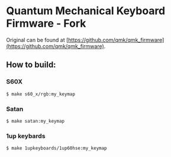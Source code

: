 # Quantum Mechanical Keyboard Firmware - Fork

Original can be found at [https://github.com/qmk/qmk_firmware](https://github.com/qmk/qmk_firmware).

## How to build:

### S60X

``` shell
$ make s60_x/rgb:my_keymap
```

### Satan

``` shell
$ make satan:my_keymap
```

### 1up keybards

``` shell
$ make 1upkeyboards/1up60hse:my_keymap
```

